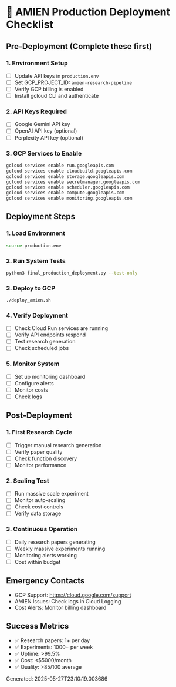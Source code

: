# 🚀 AMIEN Production Deployment Checklist

## Pre-Deployment (Complete these first)

### 1. Environment Setup
- [ ] Update API keys in `production.env`
- [ ] Set GCP_PROJECT_ID: `amien-research-pipeline`
- [ ] Verify GCP billing is enabled
- [ ] Install gcloud CLI and authenticate

### 2. API Keys Required
- [ ] Google Gemini API key
- [ ] OpenAI API key (optional)
- [ ] Perplexity API key (optional)

### 3. GCP Services to Enable
```bash
gcloud services enable run.googleapis.com
gcloud services enable cloudbuild.googleapis.com
gcloud services enable storage.googleapis.com
gcloud services enable secretmanager.googleapis.com
gcloud services enable scheduler.googleapis.com
gcloud services enable compute.googleapis.com
gcloud services enable monitoring.googleapis.com
```

## Deployment Steps

### 1. Load Environment
```bash
source production.env
```

### 2. Run System Tests
```bash
python3 final_production_deployment.py --test-only
```

### 3. Deploy to GCP
```bash
./deploy_amien.sh
```

### 4. Verify Deployment
- [ ] Check Cloud Run services are running
- [ ] Verify API endpoints respond
- [ ] Test research generation
- [ ] Check scheduled jobs

### 5. Monitor System
- [ ] Set up monitoring dashboard
- [ ] Configure alerts
- [ ] Monitor costs
- [ ] Check logs

## Post-Deployment

### 1. First Research Cycle
- [ ] Trigger manual research generation
- [ ] Verify paper quality
- [ ] Check function discovery
- [ ] Monitor performance

### 2. Scaling Test
- [ ] Run massive scale experiment
- [ ] Monitor auto-scaling
- [ ] Check cost controls
- [ ] Verify data storage

### 3. Continuous Operation
- [ ] Daily research papers generating
- [ ] Weekly massive experiments running
- [ ] Monitoring alerts working
- [ ] Cost within budget

## Emergency Contacts
- GCP Support: https://cloud.google.com/support
- AMIEN Issues: Check logs in Cloud Logging
- Cost Alerts: Monitor billing dashboard

## Success Metrics
- ✅ Research papers: 1+ per day
- ✅ Experiments: 1000+ per week
- ✅ Uptime: >99.5%
- ✅ Cost: <$5000/month
- ✅ Quality: >85/100 average

Generated: 2025-05-27T23:10:19.003686
